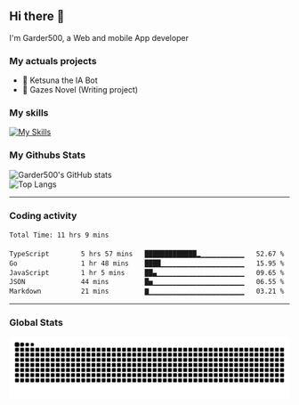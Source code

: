 ## Hi there 👋

I'm Garder500, a Web and mobile App developer

### My actuals projects 
- 🔭 Ketsuna the IA Bot
- 🌱 Gazes Novel (Writing project)

### My skills

[![My Skills](https://skillicons.dev/icons?i=js,ts,html,bots,css,dotnet,rust,go,firebase,php,nodejs,nextjs,mysql,postgres,prisma,mongodb,vue,react,nuxtjs&perline=5)](https://skillicons.dev)

### My Githubs Stats

<!--- ![Garder 500 stats](https://github-readme-stats.vercel.app/api?username=garder500&show_icons=true&theme=Gradient) -->
![Garder500's GitHub stats](https://github-readme-stats.vercel.app/api?username=garder500&show_icons=true&theme=material-palenight&include_all_commits=true&custom_title=My%20Github%20Stats)
<br/>
![Top Langs](https://github-readme-stats.vercel.app/api/top-langs/?username=garder500&theme=material-palenight&layout=compact)

---
### Coding activity

<!--START_SECTION:waka-->

```txt
Total Time: 11 hrs 9 mins

TypeScript        5 hrs 57 mins   █████████████▂▁▁▁▁▁▁▁▁▁▁▁   52.67 %
Go                1 hr 48 mins    ████▁▁▁▁▁▁▁▁▁▁▁▁▁▁▁▁▁▁▁▁▁   15.95 %
JavaScript        1 hr 5 mins     ██▄▁▁▁▁▁▁▁▁▁▁▁▁▁▁▁▁▁▁▁▁▁▁   09.65 %
JSON              44 mins         █▅▁▁▁▁▁▁▁▁▁▁▁▁▁▁▁▁▁▁▁▁▁▁▁   06.55 %
Markdown          21 mins         ▇▁▁▁▁▁▁▁▁▁▁▁▁▁▁▁▁▁▁▁▁▁▁▁▁   03.21 %
```

<!--END_SECTION:waka-->

---

### Global Stats 

![Snake.svg](https://github.com/garder500/garder500/blob/output/github-contribution-grid-snake.svg)
